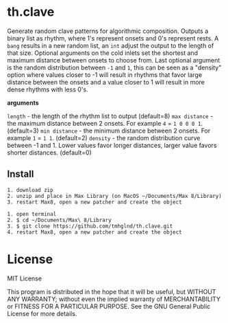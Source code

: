 # th.clave

Generate random clave patterns for algorithmic composition. Outputs a binary list as rhythm, where 1's represent onsets and 0's represent rests. A `bang` results in a new random list, an `int` adjust the output to the length of that size. Optional arguments on the cold inlets set the shortest and maximum distance between onsets to choose from. Last optional argument is the random distribution between `-1` and `1`, this can be seen as a "density" option where values closer to -1 will result in rhythms that favor large distance between the onsets and a value closer to 1 will result in more dense rhythms with less 0's.

**arguments**

`length` - the length of the rhythm list to output (default=8)
`max distance` - the maximum distance between 2 onsets. For example `4` = `1 0 0 0 1`. (default=3)
`min distance` - the minimum distance between 2 onsets. For example `1` = `1 1`. (default=2)
`density` - the random distribution curve between -1 and 1. Lower values favor longer distances, larger value favors shorter distances. (default=0)

## Install

```
1. download zip
2. unzip and place in Max Library (on MacOS ~/Documents/Max 8/Library)
3. restart Max8, open a new patcher and create the object
```

```
1. open terminal
2. $ cd ~/Documents/Max\ 8/Library
3. $ git clone https://github.com/tmhglnd/th.clave.git
4. restart Max8, open a new patcher and create the object
```

# License

MIT License

This program is distributed in the hope that it will be useful,
but WITHOUT ANY WARRANTY; without even the implied warranty of
MERCHANTABILITY or FITNESS FOR A PARTICULAR PURPOSE. See the
GNU General Public License for more details.